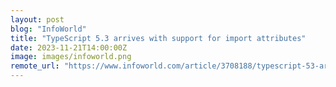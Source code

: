 ```yaml
---
layout: post
blog: "InfoWorld"
title: "TypeScript 5.3 arrives with support for import attributes"
date: 2023-11-21T14:00:00Z
image: images/infoworld.png
remote_url: "https://www.infoworld.com/article/3708188/typescript-53-arrives-with-support-for-import-attributes.html#tk.rss_applicationdevelopment"
---
```

